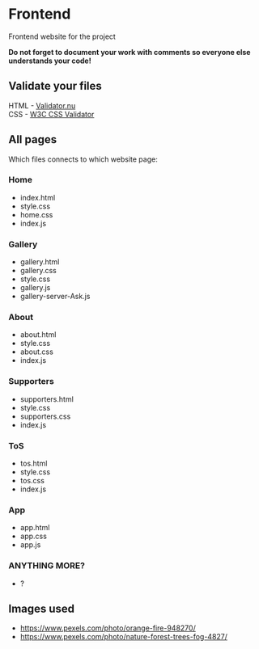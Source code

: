 # Frontend
Frontend website for the project

**Do not forget to document your work with comments so everyone else understands your code!**

## Validate your files
HTML - [Validator.nu](https://validator.nu)  
CSS - [W3C CSS Validator](https://jigsaw.w3.org/css-validator/)

## All pages
Which files connects to which website page:

### Home
  * index.html
  * style.css
  * home.css
  * index.js

### Gallery
  * gallery.html
  * gallery.css
  * style.css
  * gallery.js
  * gallery-server-Ask.js

### About
  * about.html
  * style.css
  * about.css
  * index.js

### Supporters
  * supporters.html
  * style.css
  * supporters.css
  * index.js

### ToS
  * tos.html
  * style.css
  * tos.css
  * index.js

### App
 * app.html
 * app.css
 * app.js

### ANYTHING MORE?
  * ?

## Images used
 * https://www.pexels.com/photo/orange-fire-948270/
 * https://www.pexels.com/photo/nature-forest-trees-fog-4827/
